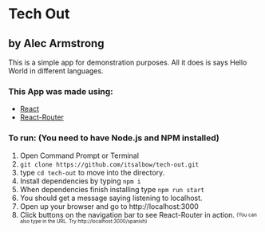 # Tech Out
## by Alec Armstrong

This is a simple app for demonstration purposes. All it does is says Hello World in different languages.

### This App was made using:
* [React](https://facebook.github.io/react/)
* [React-Router](https://github.com/ReactTraining/react-router/)

### To run: (You need to have Node.js and NPM installed)
1. Open Command Prompt or Terminal
2. `git clone https://github.com/itsalbow/tech-out.git`
3. type `cd tech-out` to move into the directory.
4. Install dependencies by typing `npm i`
5. When dependencies finish installing type `npm run start`
6. You should get a message saying listening to localhost.
7. Open up your browser and go to http://localhost:3000
8. Click buttons on the navigation bar to see React-Router in action.
<sub><sup>(You can also type in the URL. Try http://localhost:3000/spanish)</sup></sub>

